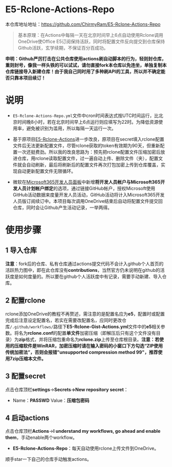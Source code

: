 # E5-Rclone-Actions-Repo
本仓库地址地址：https://github.com/ChirmyRam/E5-Rclone-Actions-Repo

> 基本原理：在Actions中每隔一天在北京时间早上6点自动使用Rclone调用OneDrive使Office E5订阅保持活跃，同时将配置文件反向提交到仓库保持Github活跃，玄学续期，不保证百分百成功。

**申明：Github严厉打击在公共仓库使用actions刷自动脚本的行为，轻则封仓库，重则封号，像我一样头铁的可以试试，请勿直接fork本仓库以免连坐，单独复制本仓库链接导入新建仓库！由于我自己同时用了多种刷API的工具，所以并不确定能否只靠本项目续订！**

# 说明

- `E5-Rclone-Actions-Repo.yml`文件中cron时间表达式按UTC时间运行，比北京时间晚8小时，若在北京时间早上6点运行则应填写为22时。为降低资源使用率，避免被识别为滥用，所以每隔一天运行一次。

- 基于原项目[E5-Rclone-Actions](https://github.com/peng4740/E5-Rclone-Actions)进一步改良，原项目在secret填入rclone配置文件后无法更新配置文件，尽管rclone获取的token有效期为90天，但重新配置一次还挺费劲。所以我的改良思路为：预先把rclone配置文件压缩加密后放进仓库，用rclone读取配置文件，过一遍自动上传、删除文件（夹），配置文件就会自动刷新，最后将刷新后的配置文件再次打包加密上传到仓库覆盖，实现自动更新配置文件无限循环。

- 微软在[Microsoft365开发人员面板](https://developer.microsoft.com/zh-cn/microsoft-365/profile/settings/accounts-linked)中新增**将开发人员帐户与Microsoft365开发人员计划帐户绑定**的选项，通过链接GitHub帐户，授权Microsoft使用GitHub活动数据来度量开发人员活动，GitHub活动将计入Microsoft365开发人员版订阅续订中。本项目每次调用OneDrive结束后自动将配置文件提交回仓库，同时会让Github产生活动记录，一举两得。

# 使用步骤
## 1 导入仓库
**注意**：fork后的仓库、私有仓库通过actions提交代码不会计入github个人首页的活跃热力图中，即在此仓库没有**contributions**，当然官方仍未说明在github的活跃度是如何度量的。所以要在github个人活跃度中有记录，需要手动新建、导入仓库。
## 2 配置rclone
rclone添加OneDrive的教程不再赘述，需注意的是配置名应为**e5**，配置时或配置完成后注意设定配置名，若实在需要改配置名，应同时更改仓库`/.github/workflows/`路径下**E5-Rclone-Gist-Actions.yml**文件中的**e5**相关参数。将名为**rclone.conf**的配置**单文件**加密压缩（即解压后只有这个文件没有目录）为**zip**格式，并将压缩包重命名为**rclone.zip**上传至仓库根目录。**注意：若使用的压缩软件是WinRAR，加密压缩时请在输入密码的小窗口下方勾选“ZIP使用传统加密法”，否则会报错"unsupported compression method 99"，推荐使用7zip压缩本文件。**
## 3 配置secret

点击仓库顶栏**settings**→**Secrets→New repository secret**：

- Name：**PASSWD**  Value：**压缩包密码**


## 4 启动actions
点击仓库顶栏**Actions**→**I understand my workflows, go ahead and enable them**，手动enable两个workflow。

- **E5-Rclone-Actions-Repo**：每天自动使用rclone上传文件到OneDrive。

顺手star一下自己的仓库手动触发actions。
